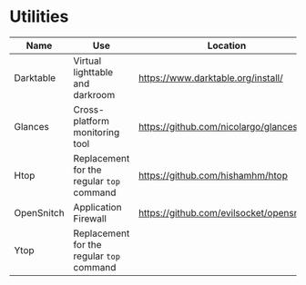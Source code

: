 # Utilities

| Name       | Use                                       | Location                                 |
|------------|-------------------------------------------|------------------------------------------|
| Darktable  | Virtual lighttable and darkroom           | https://www.darktable.org/install/       |
| Glances    | Cross-platform monitoring tool            | https://github.com/nicolargo/glances     |
| Htop       | Replacement for the regular `top` command | https://github.com/hishamhm/htop         |
| OpenSnitch | Application Firewall                      | https://github.com/evilsocket/opensnitch |
| Ytop       | Replacement for the regular `top` command |                                          |


